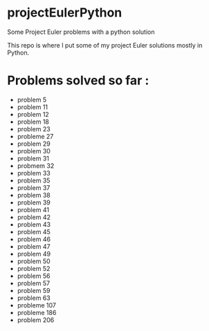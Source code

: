 # projectEulerPython
Some Project Euler problems with a python solution 

This repo is where I put some of my project Euler solutions mostly in Python.

Problems solved so far :
========================
- problem 5
- problem 11
- problem 12
- problem 18
- problem 23
- probleme 27
- problem 29
- problem 30
- problem 31
- probmem 32
- problem 33
- problem 35
- problem 37
- problem 38
- problem 39
- problem 41
- problem 42
- problem 43
- problem 45
- problem 46
- problem 47
- problem 49
- problem 50
- problem 52
- problem 56
- problem 57
- problem 59
- problem 63
- probleme 107
- probleme 186
- problem 206
